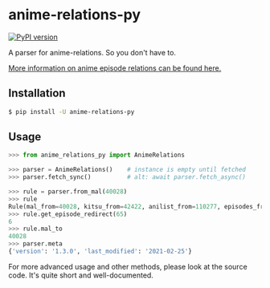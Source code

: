 # anime-relations-py

[![PyPI version](https://img.shields.io/pypi/v/anime-relations-py?color=blue)](https://pypi.org/project/anime-relations-py/)

A parser for anime-relations. So you don't have to.

[More information on anime episode relations can be found here.](https://github.com/erengy/anime-relations)

## Installation

```sh
$ pip install -U anime-relations-py
```

## Usage

```py
>>> from anime_relations_py import AnimeRelations

>>> parser = AnimeRelations()    # instance is empty until fetched
>>> parser.fetch_sync()          # alt: await parser.fetch_async()

>>> rule = parser.from_mal(40028)
>>> rule
Rule(mal_from=40028, kitsu_from=42422, anilist_from=110277, episodes_from=(60, 75), mal_to=40028, kitsu_to=42422, anilist_to=110277, episodes_to=(1, 16))
>>> rule.get_episode_redirect(65)
6
>>> rule.mal_to
40028
>>> parser.meta
{'version': '1.3.0', 'last_modified': '2021-02-25'}
```

For more advanced usage and other methods, please look at the source code. It's quite short and well-documented.